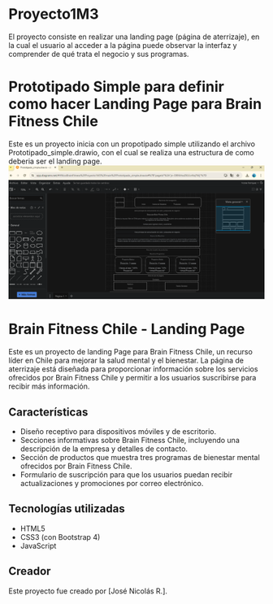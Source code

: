 # Proyecto1M3

El proyecto consiste en realizar una landing page (página de aterrizaje), en la cual el usuario al acceder a la página puede observar la interfaz y comprender de qué trata el negocio y sus programas.

# Prototipado Simple para definir como hacer Landing Page para Brain Fitness Chile

Este es un proyecto inicia con un propotipado simple utilizando el archivo Prototipado_simple.drawio, con el cual se realiza una estructura de como deberia ser el landing page.
<img src = "Imagen propotipado simple.png">

# Brain Fitness Chile - Landing Page

Este es un proyecto de landing Page para Brain Fitness Chile, un recurso líder en Chile para mejorar la salud mental y el bienestar. La página de aterrizaje está diseñada para proporcionar información sobre los servicios ofrecidos por Brain Fitness Chile y permitir a los usuarios suscribirse para recibir más información.

## Características

- Diseño receptivo para dispositivos móviles y de escritorio.
- Secciones informativas sobre Brain Fitness Chile, incluyendo una descripción de la empresa y detalles de contacto.
- Sección de productos que muestra tres programas de bienestar mental ofrecidos por Brain Fitness Chile.
- Formulario de suscripción para que los usuarios puedan recibir actualizaciones y promociones por correo electrónico.

## Tecnologías utilizadas

- HTML5
- CSS3 (con Bootstrap 4)
- JavaScript

## Creador

Este proyecto fue creado por [José Nicolás R.].
